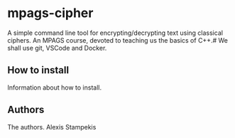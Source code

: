 # mpags-cipher
A simple command line tool for encrypting/decrypting text using classical ciphers.
An MPAGS course, devoted to teaching us the basics of C++.#
We shall use git, VSCode and Docker.

## How to install
Information about how to install.

## Authors
The authors. 
Alexis Stampekis